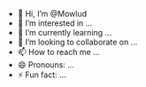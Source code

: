 - 👋 Hi, I’m @Mowlud
- 👀 I’m interested in ...
- 🌱 I’m currently learning ...
- 💞️ I’m looking to collaborate on ...
- 📫 How to reach me ...
- 😄 Pronouns: ...
- ⚡ Fun fact: ...

<!---
Mowlud/Mowlud is a ✨ special ✨ repository because its `README.md` (this file) appears on your GitHub profile.
You can click the Preview link to take a look at your changes.
--->
